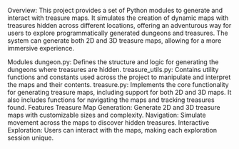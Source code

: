 Overview:
This project provides a set of Python modules to generate and interact with treasure maps. It simulates the creation of dynamic maps with treasures hidden across different locations, offering an adventurous way for users to explore programmatically generated dungeons and treasures. The system can generate both 2D and 3D treasure maps, allowing for a more immersive experience.

Modules
dungeon.py: Defines the structure and logic for generating the dungeons where treasures are hidden.
treasure_utils.py: Contains utility functions and constants used across the project to manipulate and interpret the maps and their contents.
treasure.py: Implements the core functionality for generating treasure maps, including support for both 2D and 3D maps. It also includes functions for navigating the maps and tracking treasures found.
Features
Treasure Map Generation: Generate 2D and 3D treasure maps with customizable sizes and complexity.
Navigation: Simulate movement across the maps to discover hidden treasures.
Interactive Exploration: Users can interact with the maps, making each exploration session unique.


